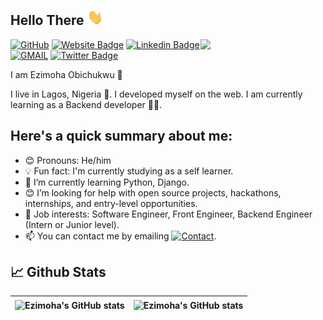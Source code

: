 <h2> Hello There <img src="https://raw.githubusercontent.com/ABSphreak/ABSphreak/master/gifs/Hi.gif" height="25px"></h2>

<img align="right" src="https://github.com/rajput2107/rajput2107/blob/master/Assets/Developer.gif" width='200'/>

[![GitHub](https://img.shields.io/badge/-GITHUB-blue?style=for-the-badge&logo=github)](https://github.com/ezimoha-obichukwu) [![Website Badge](https://img.shields.io/badge/-ezimohaobichukwu.netlify.app-000000?style=for-the-badge&logo=Google-Chrome&logoColor=white&link=https://ezimohaobchukwu.netlify.app/)](https://dannyrae.github.io/Altschool-Africa-Html-Assessment/) [![Linkedin Badge](https://img.shields.io/badge/-Linkedin-blue?style=for-the-badge&logo=Linkedin&logoColor=white&link=https://www.linkedin.com/in/ezimoha-obichukwu-a2bb721b7)](https://www.linkedin.com/in/ezimoha-obichukwu-a2bb721b7) 
 [![GMAIL](https://img.shields.io/badge/-GMAIL-yellow?style=for-the-badge&logo=gmail&logoColor=white)](mailto:m.ezimohaobichukwu17@gmail.com)
  [![Twitter Badge](https://img.shields.io/badge/-Twitter-1ca0f1?style=for-the-badge&logo=twitter&logoColor=white&link=https://twitter.com/obi_ezimoha1)](https://twitter.com/obi_ezimoha1)
  
I am Ezimoha Obichukwu 🧔

I live in Lagos, Nigeria 🏫. I developed myself on the web. I am currently learning as a Backend developer <!--at <a href="https://www.linkedin.com/company/ikas-com/mycompany/">IKAS</a>-->👨‍💻. 

## **Here's a quick summary about me**:

- 😊 Pronouns: He/him
- 💡 Fun fact: I'm currently studying as a self learner.
- 🌱 I’m currently learning Python, Django.
- 😊 I’m looking for help with open source projects, hackathons, internships, and entry-level opportunities.
- 💼 Job interests: Software Engineer, Front Engineer, Backend Engineer (Intern or Junior level).
- 📫 You can contact me by emailing [![Contact](https://img.shields.io/badge/-GMAIL-yellow?style=for-the-badge&logo=gmail&logoColor=white)](mailto:m.ezimohaobichukwu17@gmail.com).

## 📈 Github Stats

| <img align="center" src="https://github-readme-stats.vercel.app/api?username=ezimoha-obichukwu&show_icons=true&include_all_commits=true&hide_border=true" alt="Ezimoha's GitHub stats" /> | <img align="center" src="https://github-readme-stats.vercel.app/api/top-langs/?username=ezimoha-obichukwu&langs_count=8&layout=compact&hide_border=true" alt="Ezimoha's GitHub stats" /> |
| ------------- | ------------- |
